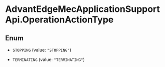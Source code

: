 # AdvantEdgeMecApplicationSupportApi.OperationActionType

## Enum


* `STOPPING` (value: `"STOPPING"`)

* `TERMINATING` (value: `"TERMINATING"`)


